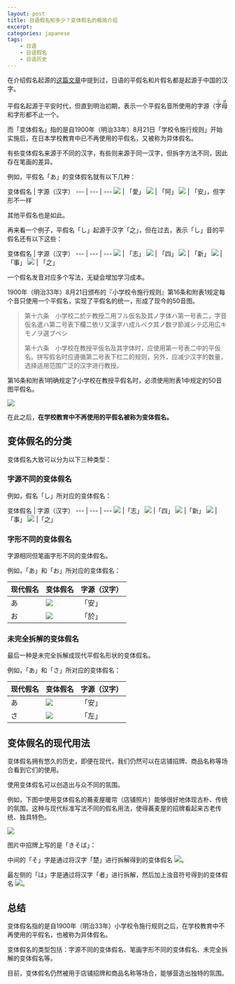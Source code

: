 ```yaml
---
layout: post
title: 日语假名知多少？变体假名的极简介绍
excerpt: 
categories: japanese
tags:
    - 日语
    - 日语假名
    - 日语历史
---
```


在介绍假名起源的[这篇文章](/japanese/2023-08-14-manyou-kana.md)中提到过，日语的平假名和片假名都是起源于中国的汉字。

平假名起源于平安时代，但直到明治初期，表示一个平假名音所使用的字源（<ruby>字母<rt>じぼ</rt></ruby>和字形都不止一个。

而「变体假名」指的是自1900年（明治33年）8月21日「学校令施行规则」开始实施后，在日本学校教育中已不再使用的平假名，又被称为异体假名。

有些变体假名来源于不同的汉字，有些则来源于同一汉字，但拆字方法不同，因此存在笔画的差异。

例如，平假名「あ」的变体假名就有以下几种：

变体假名 | 字源（汉字）
--- | --- | ---
![](/assets/images/hentai-kana/a-ai.jpeg) | 「愛」
![](/assets/images/hentai-kana/a-a.jpeg) | 「阿」
![](/assets/images/hentai-kana/a-an.jpeg) | 「安」，但字形不一样

其他平假名也是如此。

再来看一个例子，平假名「し」起源于汉字「之」，但在过去，表示「し」音的平假名还有以下这些：

变体假名 | 字源（汉字）
--- | --- | ---
![](/assets/images/hentai-kana/shi-zhi.jpg) | 「志」
![](/assets/images/hentai-kana/shi-si.jpg) | 「四」
![](/assets/images/hentai-kana/shi-xin.jpg) | 「新」
![](/assets/images/hentai-kana/shi-shi.jpg) | 「事」
![](/assets/images/hentai-kana/shi-zhi1.jpg) | 「之」

一个假名发音对应多个写法，无疑会增加学习成本。

1900年（明治33年）8月21日颁布的『小学校令施行规则』第16条和附表1规定每个音只使用一个平假名，实现了平假名的统一，形成了现今的50音图。

> 第十六条　小学校二於テ教授二用フル仮名及其ノ字体ハ第一号表二，字音仮名遣ハ第二号表下欄二依リ又漢字ハ成ルベク其ノ数ヲ節減シテ応用広キモノヲ選ブベシ
>
> 第十六条　小学校在教授平仮名及其字体时，应使用第一号表二中的平仮名。拼写假名时应遵循第二号表下栏二的规则，另外，应减少汉字的数量，选择适用范围广泛的汉字进行教授。

第16条和附表1明确规定了小学校在教授平假名时，必须使用附表1中规定的50音图平假名。

![](/assets/images/hentai-kana/meiji-kana.jpeg)

在此之后，**在学校教育中不再使用的平假名被称为变体假名。**

## 变体假名的分类

变体假名大致可以分为以下三种类型：

### 字源不同的变体假名

例如，假名「し」所对应的变体假名：

变体假名 | 字源（汉字）
--- | --- | ---
![](/assets/images/hentai-kana/shi-zhi.jpg) |「志」
![](/assets/images/hentai-kana/shi-si.jpg) |「四」
![](/assets/images/hentai-kana/shi-xin.jpg) |「新」
![](/assets/images/hentai-kana/shi-shi.jpg) |「事」
![](/assets/images/hentai-kana/shi-zhi1.jpg) |「之」

### 字形不同的变体假名

字源相同但笔画字形不同的变体假名。

例如，「あ」和「お」所对应的变体假名：

现代假名 | 变体假名 | 字源（汉字）
--- | --- | ---
あ | ![](/assets/images/hentai-kana/a-an.jpeg) | 「安」
お | ![](/assets/images/hentai-kana/o-yu.jpg) | 「於」

### 未完全拆解的变体假名

最后一种是未完全拆解成现代平假名形状的变体假名。

例如，「あ」和「さ」所对应的变体假名：

现代假名 | 变体假名 | 字源（汉字）
--- | --- | ---
あ | ![](/assets/images/hentai-kana/a-an3.jpg) | 「安」
さ | ![](/assets/images/hentai-kana/sa-zuo3.jpg) | 「左」

## 变体假名的现代用法

变体假名拥有悠久的历史，即便在现代，我们仍然可以在店铺招牌、商品名称等场合看到它们的使用。

使用变体假名可以创造出与众不同的氛围。

例如，下图中使用变体假名的蕎麦屋暖帘（店铺照片）能够很好地体现古朴、传统的氛围。这种与现代标准写法不同的假名用法，使得蕎麦屋的招牌看起来古老传统、独具特色。

![](/assets/images/hentai-kana/noren.jpeg)

图片中招牌上写的是「きそば」：

中间的「そ」字是通过将汉字「楚」进行拆解得到的变体假名 ![](/assets/images/hentai-kana/so-chu.jpg)。

最左侧的「は」字是通过将汉字「者」进行拆解，然后加上浊音符号得到的变体假名 ![](/assets/images/hentai-kana/ha-zhe.jpg)。

## 总结

变体假名指的是自1900年（明治33年）小学校令施行规则之后，在学校教育中不再使用的平假名，也被称为异体假名。

变体假名的类型包括：字源不同的变体假名、笔画字形不同的变体假名、未完全拆解的变体假名等。

目前，变体假名仍然被用于店铺招牌和商品名称等场合，能够营造出独特的氛围。
